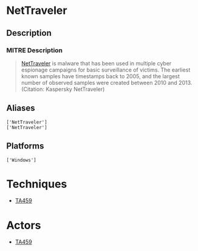 
# NetTraveler

## Description

### MITRE Description

> [NetTraveler](https://attack.mitre.org/software/S0033) is malware that has been used in multiple cyber espionage campaigns for basic surveillance of victims. The earliest known samples have timestamps back to 2005, and the largest number of observed samples were created between 2010 and 2013. (Citation: Kaspersky NetTraveler)

## Aliases

```
['NetTraveler']
['NetTraveler']
```

## Platforms

```
['Windows']
```

# Techniques


* [TA459](../techniques/TA459.md)


# Actors


* [TA459](../actors/TA459.md)

